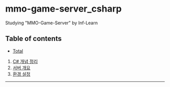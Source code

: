 # mmo-game-server_csharp

Studying "MMO-Game-Server" by Inf-Learn

## Table of contents

- [Total](doc/total.md)

1. [C# 개념 정리](/doc/concept-csharp.md)
2. [서버 개요](/doc/outline-server.md)
3. [환경 설정](doc/Settings.md)

---

